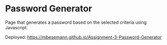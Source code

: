 # Password Generator

Page that generates a password based on the selected criteria using Javascript.

Deployed: https://mbesemann.github.io/Assignment-3-Password-Generator
